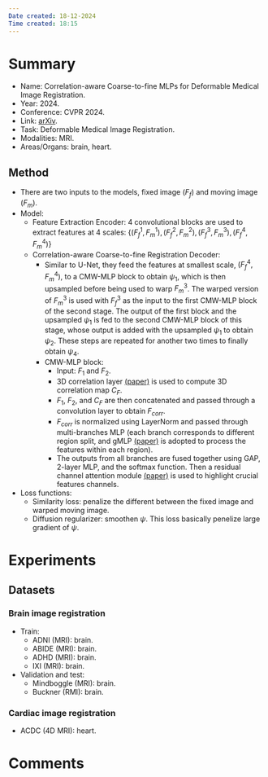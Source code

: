```yaml
---
Date created: 18-12-2024
Time created: 18:15
---
```


# Summary
- Name: Correlation-aware Coarse-to-fine MLPs for Deformable Medical Image Registration.
- Year: 2024.
- Conference: CVPR 2024.
- Link: [arXiv](https://arxiv.org/abs/2406.00123).
- Task: Deformable Medical Image Registration.
- Modalities: MRI.
- Areas/Organs: brain, heart.

## Method
- There are two inputs to the models, fixed image ($F_f$) and moving image ($F_m$).
- Model:
	- Feature Extraction Encoder: 4 convolutional blocks are used to extract features at 4 scales: $\{(F_f^1,F_m^1),(F_f^2,F_m^2),(F_f^3,F_m^3),(F_f^4,F_m^4)\}$
	- Correlation-aware Coarse-to-fine Registration Decoder: 
		- Similar to U-Net, they feed the features at smallest scale, $(F_f^4,F_m^4)$, to a CMW-MLP block to obtain $\psi_1$, which is then upsampled before being used to warp $F_m^3$. The warped version of $F_m^3$ is used with $F_f^3$ as the input to the first CMW-MLP block of the second stage. The output of the first block and the upsampled $\psi_1$ is fed to the second CMW-MLP block of this stage, whose output is added with the upsampled $\psi_1$ to obtain $\psi_2$. These steps are repeated for another two times to finally obtain $\psi_4$.
		- CMW-MLP block:
			- Input: $F_1$ and $F_2$.
			- 3D correlation layer [(paper)](https://arxiv.org/abs/1909.11966) is used to compute 3D correlation map $C_F$.
			- $F_1$, $F_2$, and $C_F$ are then concatenated and passed through a convolution layer to obtain $F_{corr}$.
			- $F_{corr}$ is normalized using LayerNorm and passed through multi-branches MLP (each branch corresponds to different region split, and gMLP [(paper)](https://arxiv.org/abs/2105.08050) is adopted to process the features within each region). 
			- The outputs from all branches are fused together using GAP, 2-layer MLP, and the softmax function. Then a residual channel attention module [(paper)](https://arxiv.org/abs/2201.02973) is used to highlight crucial features channels.
- Loss functions:
	- Similarity loss: penalize the different between the fixed image and warped moving image.
	- Diffusion regularizer: smoothen $\psi$. This loss basically penelize large gradient of $\psi$.

# Experiments

## Datasets

### Brain image registration
- Train:
	- ADNI (MRI): brain.
	- ABIDE (MRI): brain.
	- ADHD (MRI): brain.
	- IXI (MRI): brain.
- Validation and test:
	- Mindboggle (MRI): brain.
	- Buckner (RMI): brain.

### Cardiac image registration
- ACDC (4D MRI): heart.

# Comments
